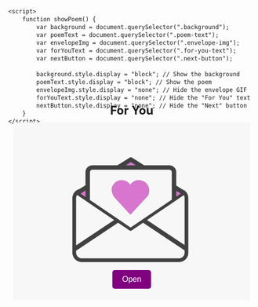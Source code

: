 <!DOCTYPE html>
<html lang="en">
<head>
<meta charset="UTF-8">
<meta http-equiv="X-UA-Compatible" content="IE=edge">
<meta name="viewport" content="width=device-width, initial-scale=1.0">
<title>Document</title>
<style>
    body {
        position: relative;
        width: 563px;
        height: 860px;
        margin: 0 auto;
    }
    
    .background {
        position: absolute;
        width: 100%;
        height: 100%;
        background-image: url('background poem img.jpg');
        background-size: cover;
        background-repeat: no-repeat;
        background-position: center;
        display: none; /* Hide the background initially */
    }
    
    .poem-text {
        display: none; /* Hide the poem initially */
        position: absolute;
        top: 50%;
        left: 50%;
        transform: translate(-50%, -50%);
        max-width: 80%;
        padding: 40px;
        font-size: 14px; /* Adjust the font size as needed */
        text-align: center;
        font-family: 'Poiret One', sans-serif; /* Change font family */
        font-weight: bold; /* Make the text bold */
    }

    .envelope-img {
        position: absolute;
        top: 50%;
        left: 50%;
        transform: translate(-50%, -50%);
        max-width: 80%;
        background-color: white; /* Plain white background */
    }

    /* Hide the background image only for the envelope */
    .envelope-img::before {
        content: "";
        position: absolute;
        width: 100%;
        height: 100%;
        background-image: none; /* Hide the background image */
    }

    .for-you-text {
        position: absolute;
        top: calc(50% - 220px); /* Adjust the position */
        left: 50%;
        transform: translateX(-50%);
        text-align: center;
        font-size: 24px;
        font-weight: bold;
    }

    .next-button {
        position: absolute;
        top: calc(50% + 120px); /* Adjust the position */
        left: 50%;
        transform: translateX(-50%);
        font-size: 16px;
        background-color: purple; /* Change the button color to purple */
        color: white;
        border: none;
        border-radius: 5px;
        padding: 10px 20px;
        cursor: pointer;
    }
</style>
<link href="https://fonts.googleapis.com/css2?family=Poiret+One&display=swap" rel="stylesheet">
</head>
<body>
    <div class="background"></div>
    <div class="for-you-text">For You</div>
    <img class="envelope-img" src="envelope.gif" alt="Envelope GIF">
    <button class="next-button" onclick="showPoem()">Open</button>
    <div class="poem-text">
        <p>Hints, dance in the moon's soft glow.</p>
        <p>Amidst whispers of wishes, we'll sow.</p>
        <p>Painting dreams with stars in the night sky.</p>
        <p>Playing melodies as time rushes by.</p>
        <p>Yearning for laughter, let's seize the day.</p>
        <p>Boundless joy in each moment we sway.</p>
        <p>In the embrace of dawn's golden hue.</p>
        <p>Radiant smiles, our friendship anew.</p>
        <p>Tender memories, like petals in the wind.</p>
        <p>Hearts intertwined, in harmony we've pinned.</p>
        <p>Daybreak whispers secrets of the divine.</p>
        <p>A symphony of love in every line.</p>
        <p>You, the essence of grace and light.</p>
        <p>Cherished friend, in the darkest night.</p>
        <p>Here's to endless adventures, bold and true.</p>
        <p>In every step, I'll be there for you.</p>
        <p>Now, as another year begins to shine.</p>
        <p>Eternal wishes, dear Chine, are thine.</p>
    </div>

    <script>
        function showPoem() {
            var background = document.querySelector(".background");
            var poemText = document.querySelector(".poem-text");
            var envelopeImg = document.querySelector(".envelope-img");
            var forYouText = document.querySelector(".for-you-text");
            var nextButton = document.querySelector(".next-button");
            
            background.style.display = "block"; // Show the background
            poemText.style.display = "block"; // Show the poem
            envelopeImg.style.display = "none"; // Hide the envelope GIF
            forYouText.style.display = "none"; // Hide the "For You" text
            nextButton.style.display = "none"; // Hide the "Next" button
        }
    </script>
</body>
</html>
